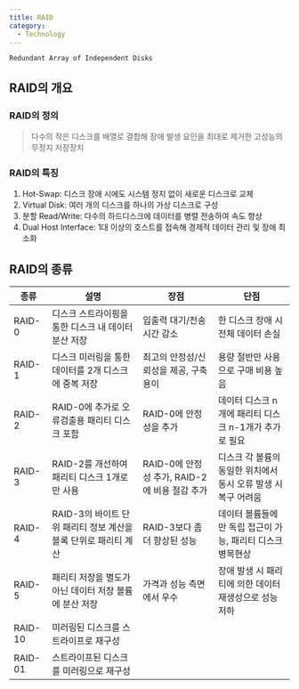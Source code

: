 ```yaml
---
title: RAID
category:
  - Technology
---
```


`Redundant Array of Independent Disks`

## RAID의 개요
### RAID의 정의
> 다수의 작은 디스크를 배열로 결합해 장애 발생 요인을 최대로 제거한 고성능의 무정지 저장장치

### RAID의 특징
1. Hot-Swap: 디스크 장애 시에도 시스템 정지 없이 새로운 디스크로 교체
1. Virtual Disk: 여러 개의 디스크를 하나의 가상 디스크로 구성
1. 분할 Read/Write: 다수의 하드디스크에 데이터를 병렬 전송하여 속도 향상
1. Dual Host Interface: 1대 이상의 호스트를 접속해 경제적 데이터 관리 및 장애 최소화

## RAID의 종류

|종류|설명|장점|단점|
|---|---|---|---|
|RAID-0|디스크 스트라이핑을 통한 디스크 내 데이터 분산 저장|입출력 대기/전송 시간 감소|한 디스크 장애 시 전체 데이터 손실|
|RAID-1|디스크 미러링을 통한 데이터를 2개 디스크에 중복 저장|최고의 안정성/신뢰성을 제공, 구축 용이|용량 절반만 사용으로 구매 비용 높음|
|RAID-2|RAID-0에 추가로 오류검출용 패리티 디스크 포함|RAID-0에 안정성을 추가|데이터 디스크 n개에 패리티 디스크 n-1개가 추가로 필요|
|RAID-3|RAID-2를 개선하여 패리티 디스크 1개로만 사용|RAID-0에 안정성 추가, RAID-2에 비용 절감 추가|디스크 각 볼륨의 동일한 위치에서 동시 오류 발생 시 복구 어려움|
|RAID-4|RAID-3의 바이트 단위 패리티 정보 계산을 블록 단위로 패리티 계산|RAID-3보다 좀 더 향상된 성능|데이터 볼륨들에만 독립 접근이 가능, 패리티 디스크 병목현상|
|RAID-5|패리티 저장을 별도가 아닌 데이터 저장 볼륨에 분산 저장|가격과 성능 측면에서 우수|장애 발생 시 패리티에 의한 데이터 재생성으로 성능저하|
|RAID-10|미러링된 디스크를 스트라이프로 재구성|||
|RAID-01|스트라이프된 디스크를 미러링으로 재구성|||
